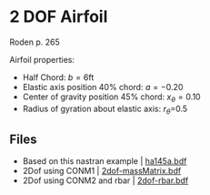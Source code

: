 # 2 DOF Airfoil

Roden p. 265

Airfoil properties:

- Half Chord: $b=6\text{ft}$
- Elastic axis position 40% chord: $a=-0.20$
- Center of gravity position 45% chord:  $x_{\theta}=0.10$
- Radius of gyration about elastic axis: $r_{\theta}$=0.5

## Files 

- Based on this nastran example  | [ha145a.bdf](ha145a.bdf)
- 2Dof using CONM1  | [2dof-massMatrix.bdf](2dof-massMatrix.bdf)
- 2Dof using CONM2 and rbar  | [2dof-rbar.bdf](2dof-rbar.bdf)

